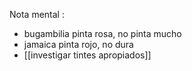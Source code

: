Nota mental : 

- bugambilia pinta rosa, no pinta mucho 
- jamaica pinta rojo, no dura
- [[investigar tintes apropiados]]